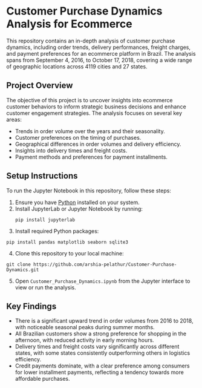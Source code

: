 # Customer Purchase Dynamics Analysis for Ecommerce

This repository contains an in-depth analysis of customer purchase dynamics, including order trends, delivery performances, freight charges, and payment preferences for an ecommerce platform in Brazil. The analysis spans from September 4, 2016, to October 17, 2018, covering a wide range of geographic locations across 4119 cities and 27 states.

## Project Overview

The objective of this project is to uncover insights into ecommerce customer behaviors to inform strategic business decisions and enhance customer engagement strategies. The analysis focuses on several key areas:

- Trends in order volume over the years and their seasonality.
- Customer preferences on the timing of purchases.
- Geographical differences in order volumes and delivery efficiency.
- Insights into delivery times and freight costs.
- Payment methods and preferences for payment installments.

## Setup Instructions

To run the Jupyter Notebook in this repository, follow these steps:

1. Ensure you have [Python](https://www.python.org/downloads/) installed on your system.
2. Install JupyterLab or Jupyter Notebook by running:
   ```
   pip install jupyterlab
   ```
3. Install required Python packages:
```
pip install pandas matplotlib seaborn sqlite3
```
4. Clone this repository to your local machine:
```
git clone https://github.com/arshia-pelathur/Customer-Purchase-Dynamics.git
```
5. Open `Customer_Purchase_Dynamics.ipynb` from the Jupyter interface to view or run the analysis.


## Key Findings

- There is a significant upward trend in order volumes from 2016 to 2018, with noticeable seasonal peaks during summer months.
- All Brazilian customers show a strong preference for shopping in the afternoon, with reduced activity in early morning hours.
- Delivery times and freight costs vary significantly across different states, with some states consistently outperforming others in logistics efficiency.
- Credit payments dominate, with a clear preference among consumers for lower installment payments, reflecting a tendency towards more affordable purchases.

